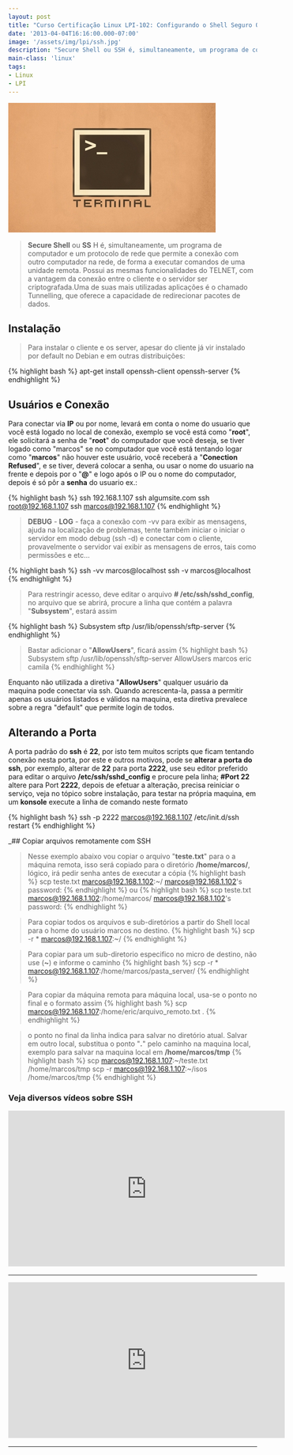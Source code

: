 ```yaml
---
layout: post
title: "Curso Certificação Linux LPI-102: Configurando o Shell Seguro OpenSSH"
date: '2013-04-04T16:16:00.000-07:00'
image: '/assets/img/lpi/ssh.jpg'
description: "Secure Shell ou SSH é, simultaneamente, um programa de computador e um protocolo de rede que permite a conexão com outro computador na rede"
main-class: 'linux'
tags:
- Linux
- LPI
---
```


![Configurando o Shell Seguro OpenSSH](/assets/img/lpi/ssh.jpg "Configurando o Shell Seguro OpenSSH")

> __Secure Shell__ ou __SS__ H é, simultaneamente, um programa de computador e um protocolo de rede que permite a conexão com outro computador na rede, de forma a executar comandos de uma unidade remota. Possui as mesmas funcionalidades do TELNET, com a vantagem da conexão entre o cliente e o servidor ser criptografada.Uma de suas mais utilizadas aplicações é o chamado Tunnelling, que oferece a capacidade de redirecionar pacotes de dados.

## Instalação

> Para instalar o cliente e os server, apesar do cliente já vir instalado por default no Debian e em outras distribuições:

{% highlight bash %}
apt-get install openssh-client openssh-server
{% endhighlight %}

## Usuários e Conexão

Para conectar via __IP__ ou por nome, levará em conta o nome do usuario que você está logado no local de conexão, exemplo se você está como "__root__", ele solicitará a senha de "__root__" do computador que você deseja, se tiver logado como "marcos" se no computador que você está tentando logar como "__marcos__" não houver este usuário, você receberá a "__Conection Refused__", e se tiver, deverá colocar a senha, ou usar o nome do usuario na frente e depois por o "__@__" e logo após o IP ou o nome do computador, depois é só pôr a __senha__ do usuario ex.:

{% highlight bash %}
ssh 192.168.1.107
ssh algumsite.com
ssh root@192.168.1.107
ssh marcos@192.168.1.107
{% endhighlight %}

> __DEBUG__ - __LOG__ - faça a conexão com -vv para exibir as mensagens, ajuda na localização de problemas, tente também iniciar o iniciar o servidor em modo debug (ssh -d) e conectar com o cliente, provavelmente o servidor vai exibir as mensagens de erros, tais como permissões e etc...

{% highlight bash %}
ssh -vv marcos@localhost
ssh -v marcos@localhost
{% endhighlight %}

> Para restringir acesso, deve editar o arquivo __# /etc/ssh/sshd_config__, no arquivo que se abrirá, procure a linha que contém a palavra "__Subsystem__", estará assim

{% highlight bash %}
Subsystem sftp /usr/lib/openssh/sftp-server
{% endhighlight %}

> Bastar adicionar o "__AllowUsers__", ficará assim
{% highlight bash %}
Subsystem sftp /usr/lib/openssh/sftp-server
AllowUsers marcos eric camila
{% endhighlight %}

Enquanto não utilizada a diretiva "__AllowUsers__" qualquer usuário da maquina pode conectar via ssh. Quando acrescenta-la, passa a permitir apenas os usuários listados e válidos na maquina, esta diretiva prevalece sobre a regra "default" que permite login de todos.


## Alterando a Porta

A porta padrão do __ssh__ é __22__, por isto tem muitos scripts que ficam tentando conexão nesta porta, por este e outros motivos, pode se __alterar a porta do ssh__, por exemplo, alterar de __22__ para porta __2222__, use seu editor preferido para editar o arquivo __/etc/ssh/sshd_config__ e procure pela linha; __#Port 22__ altere para Port __2222__, depois de efetuar a alteração, precisa reiniciar o serviço, veja no tópico sobre instalação, para testar na própria maquina, em um __konsole__ execute a linha de comando neste formato

{% highlight bash %}
ssh -p 2222 marcos@192.168.1.107
/etc/init.d/ssh restart
{% endhighlight %}

_## Copiar arquivos remotamente com SSH

> Nesse exemplo abaixo vou copiar o arquivo "__teste.txt__" para o a máquina remota, isso será copiado para o diretório __/home/marcos/__, lógico, irá pedir senha antes de executar a cópia
{% highlight bash %}
scp teste.txt marcos@192.168.1.102:~/
marcos@192.168.1.102's password:
{% endhighlight %} 
ou 
{% highlight bash %}
scp teste.txt marcos@192.168.1.102:/home/marcos/
marcos@192.168.1.102's password:
{% endhighlight %}

> Para copiar todos os arquivos e sub-diretórios a partir do Shell local para o home do usuário marcos no destino.
{% highlight bash %}
scp -r * marcos@192.168.1.107:~/
{% endhighlight %}

> Para copiar para um sub-diretorio especifico no micro de destino, não use (__~__) e informe o caminho
{% highlight bash %}
scp -r * marcos@192.168.1.107:/home/marcos/pasta_server/
{% endhighlight %}

> Para copiar da máquina remota para máquina local, usa-se o ponto no final e o formato assim
{% highlight bash %}
scp marcos@192.168.1.107:/home/eric/arquivo_remoto.txt . 
{% endhighlight %}

> o ponto no final da linha indica para salvar no diretório atual. Salvar em outro local, substitua o ponto "__.__" pelo caminho na maquina local, exemplo para salvar na maquina local em __/home/marcos/tmp__
{% highlight bash %}
scp marcos@192.168.1.107:~/teste.txt /home/marcos/tmp
scp -r marcos@192.168.1.107:~/isos /home/marcos/tmp
{% endhighlight %}

### Veja diversos vídeos sobre SSH

<iframe width="560" height="315" src="https://www.youtube.com/embed/zl4PFglKeLY" frameborder="0" allowfullscreen></iframe>

***

<iframe width="560" height="315" src="https://www.youtube.com/embed/c42j3B8HRG0" frameborder="0" allowfullscreen></iframe>

***

